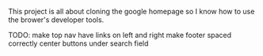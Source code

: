 This project is all about cloning the google homepage so I know how to use the brower's developer tools.


TODO:
make top nav have links on left and right
make footer spaced correctly
center buttons under search field